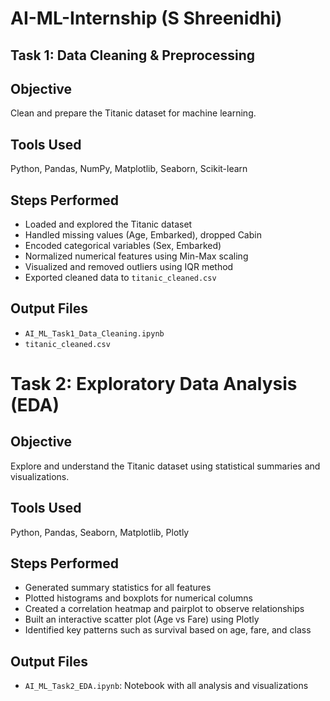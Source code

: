 # AI-ML-Internship (S Shreenidhi)

## Task 1: Data Cleaning & Preprocessing

## Objective
Clean and prepare the Titanic dataset for machine learning.

## Tools Used
Python, Pandas, NumPy, Matplotlib, Seaborn, Scikit-learn

## Steps Performed
- Loaded and explored the Titanic dataset
- Handled missing values (Age, Embarked), dropped Cabin
- Encoded categorical variables (Sex, Embarked)
- Normalized numerical features using Min-Max scaling
- Visualized and removed outliers using IQR method
- Exported cleaned data to `titanic_cleaned.csv`

## Output Files
- `AI_ML_Task1_Data_Cleaning.ipynb`
- `titanic_cleaned.csv`

# Task 2: Exploratory Data Analysis (EDA)

## Objective
Explore and understand the Titanic dataset using statistical summaries and visualizations.

## Tools Used
Python, Pandas, Seaborn, Matplotlib, Plotly

## Steps Performed
- Generated summary statistics for all features
- Plotted histograms and boxplots for numerical columns
- Created a correlation heatmap and pairplot to observe relationships
- Built an interactive scatter plot (Age vs Fare) using Plotly
- Identified key patterns such as survival based on age, fare, and class

## Output Files
- `AI_ML_Task2_EDA.ipynb`: Notebook with all analysis and visualizations
